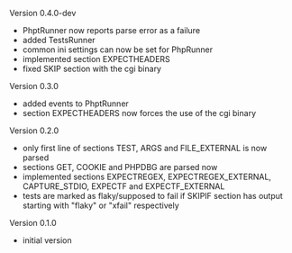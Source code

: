 Version 0.4.0-dev
- PhptRunner now reports parse error as a failure
- added TestsRunner
- common ini settings can now be set for PhpRunner
- implemented section EXPECTHEADERS
- fixed SKIP section with the cgi binary

Version 0.3.0
- added events to PhptRunner
- section EXPECTHEADERS now forces the use of the cgi binary

Version 0.2.0
- only first line of sections TEST, ARGS and FILE_EXTERNAL is now parsed
- sections GET, COOKIE and PHPDBG are parsed now
- implemented sections EXPECTREGEX, EXPECTREGEX_EXTERNAL, CAPTURE_STDIO, EXPECTF and EXPECTF_EXTERNAL
- tests are marked as flaky/supposed to fail if SKIPIF section has output starting with "flaky" or "xfail" respectively

Version 0.1.0
- initial version
